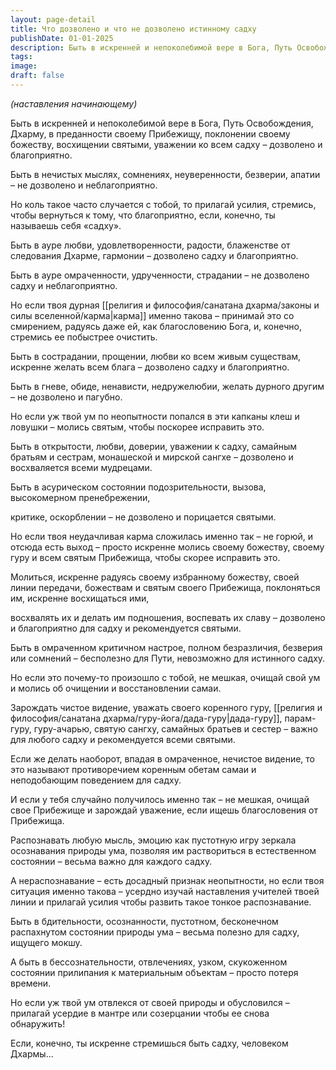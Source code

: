 ```yaml
---
layout: page-detail
title: Что дозволено и что не дозволено истинному садху
publishDate: 01-01-2025
description: Быть в искренней и непоколебимой вере в Бога, Путь Освобождения, Дхарму, в преданности своему Прибежищу, поклонении своему божеству, восхищении святыми, уважении ко всем садху – дозволено и благоприятно.
tags:
image:
draft: false
---
```

_(наставления начинающему)_

Быть в искренней и непоколебимой вере в Бога, Путь Освобождения, Дхарму, в преданности своему Прибежищу, поклонении своему божеству, восхищении святыми, уважении ко всем садху – дозволено и благоприятно.

Быть в нечистых мыслях, сомнениях, неуверенности, безверии, апатии – не дозволено и неблагоприятно.

Но коль такое часто случается с тобой, то прилагай усилия, стремись, чтобы вернуться к тому, что благоприятно, если, конечно, ты называешь себя «садху».

Быть в ауре любви, удовлетворенности, радости, блаженстве от следования Дхарме, гармонии – дозволено садху и благоприятно.

Быть в ауре омраченности, удрученности, страдании – не дозволено садху и неблагоприятно.

Но если твоя дурная [[религия и философия/санатана дхарма/законы и силы вселенной/карма|карма]] именно такова – принимай это со смирением, радуясь даже ей, как благословению Бога, и, конечно, стремись ее побыстрее очистить.

Быть в сострадании, прощении, любви ко всем живым существам, искренне желать всем блага – дозволено садху и благоприятно.

Быть в гневе, обиде, ненависти, недружелюбии, желать дурного другим – не дозволено и пагубно.

Но если уж твой ум по неопытности попался в эти капканы клеш и ловушки – молись святым, чтобы поскорее исправить это.

Быть в открытости, любви, доверии, уважении к садху, самайным братьям и сестрам, монашеской и мирской сангхе – дозволено и восхваляется всеми мудрецами.

Быть в асурическом состоянии подозрительности, вызова, высокомерном пренебрежении,

критике, оскорблении – не дозволено и порицается святыми.

Но если твоя неудачливая карма сложилась именно так – не горюй, и отсюда есть выход – просто искренне молись своему божеству, своему гуру и всем святым Прибежища, чтобы скорее исправить это.

Молиться, искренне радуясь своему избранному божеству, своей линии передачи, божествам и святым своего Прибежища, поклоняться им, искренне восхищаться ими,

восхвалять их и делать им подношения, воспевать их славу – дозволено и благоприятно для садху и рекомендуется святыми.

Быть в омраченном критичном настрое, полном безразличия, безверия или сомнений – бесполезно для Пути, невозможно для истинного садху.

Но если это почему-то произошло с тобой, не мешкая, очищай свой ум и молись об очищении и восстановлении самаи.

Зарождать чистое видение, уважать своего коренного гуру, [[религия и философия/санатана дхарма/гуру-йога/дада-гуру|дада-гуру]], парам-гуру, гуру-ачарью, святую сангху, самайных братьев и сестер – важно для любого садху и рекомендуется всеми святыми.

Если же делать наоборот, впадая в омраченное, нечистое видение, то это называют противоречием коренным обетам самаи и неподобающим поведением для садху.

И если у тебя случайно получилось именно так – не мешкая, очищай свое Прибежище и зарождай уважение, если ищешь благословения от Прибежища.

Распознавать любую мысль, эмоцию как пустотную игру зеркала осознавания природы ума, позволяя им раствориться в естественном состоянии – весьма важно для каждого садху.

А нераспознавание – есть досадный признак неопытности, но если твоя ситуация именно такова – усердно изучай наставления учителей твоей линии и прилагай усилия чтобы развить такое тонкое распознавание.

Быть в бдительности, осознанности, пустотном, бесконечном распахнутом состоянии природы ума – весьма полезно для садху, ищущего мокшу.

А быть в бессознательности, отвлечениях, узком, скукоженном состоянии прилипания к материальным объектам – просто потеря времени.

Но если уж твой ум отвлекся от своей природы и обусловился – прилагай усердие в мантре или созерцании чтобы ее снова обнаружить!

Если, конечно, ты искренне стремишься быть садху, человеком Дхармы...
  
  
